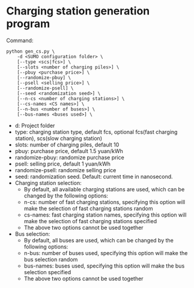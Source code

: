 # Charging station generation program
Command:

```
python gen_cs.py \ 
    -d <SUMO configuration folder> \
    [--type <scs|fcs>] \
    [--slots <number of charging piles>] \
    [--pbuy <purchase price>] \
    [--randomize-pbuy] \
    [--psell <selling price>] \
    [--randomize-psell] \
    [--seed <randomization seed>] \
    [--n-cs <number of charging stations>] \
    [--cs-names <CS names>] \
    [--n-bus <number of buses>] \
    [--bus-names <buses used>] \
```

+ d: Project folder
+ type: charging station type, default fcs, optional fcs(fast charging station), scs(slow charging station)
+ slots: number of charging piles, default 10
+ pbuy: purchase price, default 1.5 yuan/kWh
+ randomize-pbuy: randomize purchase price
+ psell: selling price, default 1 yuan/kWh
+ randomize-psell: randomize selling price
+ seed: randomization seed. Default: current time in nanosecond.
+ Charging station selection:
  - By default, all available charging stations are used, which can be changed by the following options:
  - n-cs: number of fast charging stations, specifying this option will make the selection of fast charging stations random
  - cs-names: fast charging station names, specifying this option will make the selection of fast charging stations specified
  - The above two options cannot be used together
+ Bus selection:
  - By default, all buses are used, which can be changed by the following options:
  - n-bus: number of buses used, specifying this option will make the bus selection random
  - bus-names: buses used, specifying this option will make the bus selection specified
  - The above two options cannot be used together